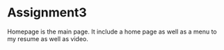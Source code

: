 # Assignment3  
Homepage is the main page. It include a home page as well as a menu to my resume as well as video.

